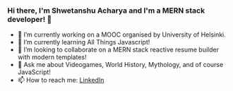 ### Hi there, I'm Shwetanshu Acharya and I'm a MERN stack developer! 👋



- 🔭 I’m currently working on a MOOC organised by University of Helsinki.
- 🌱 I’m currently learning All Things Javascript!
- 👯 I’m looking to collaborate on a MERN stack reactive resume builder with modern templates!
- 💬 Ask me about Videogames, World History, Mythology, and of course JavaScript!
- 📫 How to reach me: [LinkedIn](https://www.linkedin.com/in/shwetanshuacharya/)


